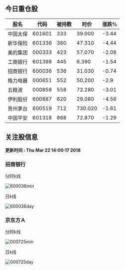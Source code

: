 
## 今日重仓股 

|股名|代码|被持数|时价|涨跌%|
|---|---|---|---|---|
|中国太保|601601|333|39.000|-3.44|
|新华保险|601336|360|47.310|-4.44|
|美的集团|000333|423|57.070|-2.08|
|工商银行|601398|445|6.390|-1.54|
|招商银行|600036|536|31.030|-0.74|
|格力电器|000651|552|50.200|-2.9|
|五粮液|000858|558|72.280|-3.01|
|伊利股份|600887|620|29.080|-4.56|
|贵州茅台|600519|712|730.020|-1.61|
|中国平安|601318|868|72.870|-1.29|

## 关注股信息
**更新时间 : Thu Mar 22 14:00:17 2018**
### 招商银行 
分时k线

![600036min](http://image.sinajs.cn/newchart/min/n/sh600036.gif)

日k线

![600036day](http://image.sinajs.cn/newchart/daily/n/sh600036.gif)

### 京东方Ａ 
分时k线

![000725min](http://image.sinajs.cn/newchart/min/n/sz000725.gif)

日k线

![000725day](http://image.sinajs.cn/newchart/daily/n/sz000725.gif)
